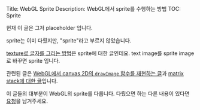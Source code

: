 Title: WebGL Sprite
Description: WebGL에서 sprite를 수행하는 방법
TOC: Sprite

현재 이 글은 그저 placeholder 입니다.

sprite는 이미 다뤘지만, "sprite"라고 부르지 않았습니다.

[texture로 글자를 그리는 방법](webgl-text-texture.html)은 sprite에 대한 글인데요.
text image를 sprite image로 바꾸면 sprite 입니다.

관련된 글은 [WebGL에서 canvas 2D의 `drawImage` 함수를 재현하는 글](webgl-2d-drawimage.html)과 [matrix stack에 대한 글](webgl-2d-matrix-stack.html)입니다.

이 글들의 대부분이 WebGL의 sprite를 다룹니다.
다뤘으면 하는 다른 내용이 있다면 [요청](https://github.com/gfxfundamentals/webgl-fundamentals/issues/new?assignees=&labels=suggested+topic&template=suggest-topic.md&title=%5BSUGGESTION%5D)을 남겨주세요.
